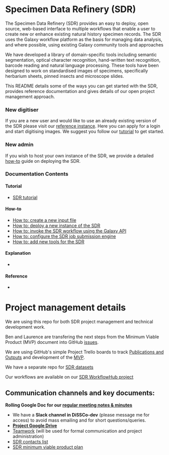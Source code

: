 # Specimen Data Refinery (SDR)

The Specimen Data Refinery (SDR) provides an easy to deploy, open source, web-based interface to multiple workflows that enable a user to create new or enhance existing natural history specimen records. The SDR uses the Galaxy workflow platform as the basis for managing data analysis, and where possible, using existing Galaxy community tools and approaches 

We have developed a library of domain-specific tools including semantic segmentation, optical character recognition, hand-written text recognition, barcode reading and natural language processing. These tools have been designed to work on standardised images of specimens, specifically herbarium sheets, pinned insects and microscope slides.

This README details some of the ways you can get started with the SDR, provides reference documentation and gives details of our open project management approach.

### New digitiser ###

If you are a new user and would like to use an already existing version of the SDR please visit our [reference instance](http://sdr.nhm.ac.uk/ "SDR"). Here you can apply for a login and start digitising images. We suggest you follow our [tutorial](docs/tutorials/tutorial.md "SDR tutorial") to get started.

### New admin ###

If you wish to host your own instance of the SDR, we provide a detailed [how-to](docs/how-to/deployment.md "SDR deployment") guide on deploying the SDR.

### Documentation Contents ###

#### Tutorial ####
  * [SDR tutorial](docs/tutorials/tutorial.md "SDR tutorial")
#### How-to ####
  * [How to: create a new input file](docs/how-to/create-new-input-file.md "how to create input file")
  * [How to: deploy a new instance of the SDR](docs/how-to/deployment.md "how to deploy SDR")
  * [How to: invoke the SDR workflow using the Galaxy API](docs/how-to/invoke-workflow-using-api.md "how to invoke SDR using API")
  * [How to: configure the SDR job submission engine](docs/how-to/create-job-conf.md "how to create job conf")
  * [How to: add new tools for the SDR](docs/how-to/add-new-tool.md "how to add new tool")
#### Explanation ####
  * 
#### Reference ####
  * 

# Project management details
We are using this repo for both SDR project management and technical development work.

Ben and Laurence are transfering the next steps from the Minimum Viable Product (MVP) document into GitHub [issues](https://github.com/DiSSCo/SDR/issues). 

We are using GitHub's simple Project Trello boards to track [Publications and Outputs](https://github.com/DiSSCo/SDR/projects/2) and development of the [MVP](https://github.com/DiSSCo/SDR/projects/1).

We have a separate repo for [SDR datasets](https://github.com/DiSSCo/sdr-datasets)

Our workflows are available on our [SDR WorkflowHub project](https://workflowhub.eu/projects/72)

## Communication channels and key documents:

   **Rolling Google Doc for our [regular meeting notes & minutes](https://docs.google.com/document/d/1iYDDnXsDy34HSTFqjIbJeYXe0J4bHp-8VZHzOVTY8Yw)**
-   We have a **Slack channel in DiSSCo-dev** (please message me for access) to avoid mass emailing and for short questions/queries.
-   **[Project Google Drive](https://drive.google.com/drive/folders/13le9Ns5prwy1Zs1dV4YZ2ykXkXnaqTJg?usp=sharing)**
-   [Teamwork](https://dissco.teamwork.com/#/tasklists/1782802) (will be used for formal communication and project administration)
-   [SDR contacts list](https://docs.google.com/spreadsheets/d/1L2nJ4DMrUGAG3GjB2R9D9wPRz9cUzhXkGzaMDngdix8)
-   [SDR minimum viable product plan](https://docs.google.com/document/d/1sNclNbnMJrIVWeV1-9Rikd3SUX00T2x3L5-Lwqcyx6A)
